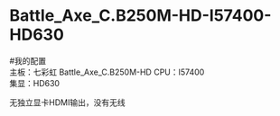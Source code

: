# Battle_Axe_C.B250M-HD-I57400-HD630
#我的配置  
主板：七彩虹 Battle_Axe_C.B250M-HD
CPU：I57400  
集显：HD630  

无独立显卡HDMI输出，没有无线
